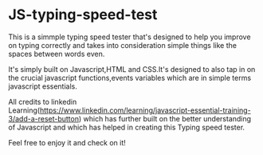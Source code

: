 # JS-typing-speed-test
 This is a simmple typing speed tester that's designed to help you improve on typing correctly and takes into consideration simple things like the spaces between words even.

 It's simply built on Javascript,HTML and CSS.It's designed to also tap in on the crucial javascript functions,events variables which are in simple terms javascript essentials.

 All credits to linkedin Learning(https://www.linkedin.com/learning/javascript-essential-training-3/add-a-reset-button) which has further built on the better understanding of Javascript and which has helped in creating this Typing speed tester.

 Feel free to enjoy it and check on it!